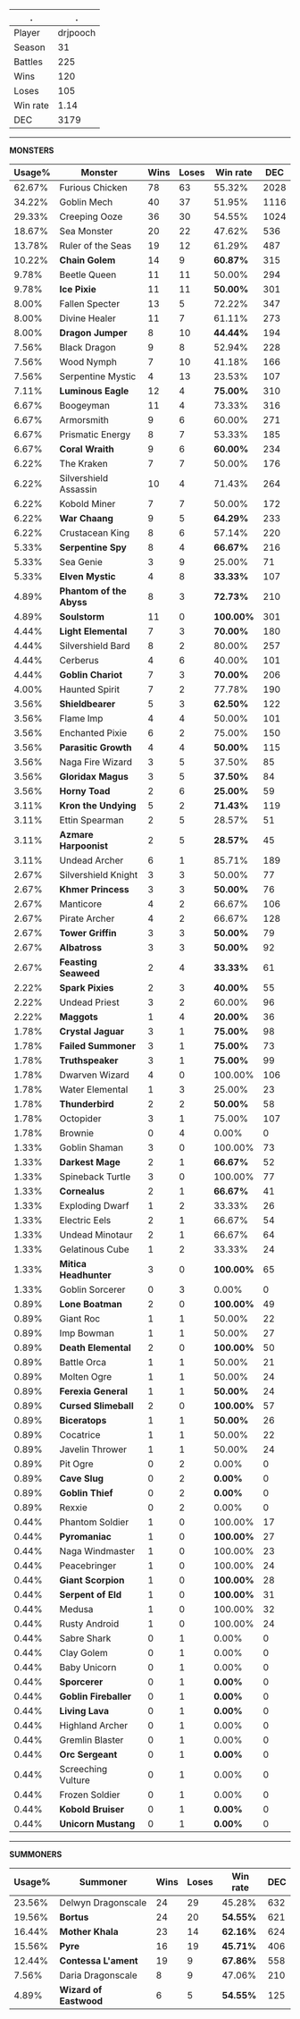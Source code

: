 .|.
|-|-
Player|drjpooch
Season|31
Battles|225
Wins|120
Loses|105
Win rate|1.14
DEC|3179

---
**MONSTERS**

Usage%|Monster|Wins|Loses|Win rate|DEC|
-|-|-|-|-|-|
62.67%|Furious Chicken|78|63|55.32%|2028|
34.22%|Goblin Mech|40|37|51.95%|1116|
29.33%|Creeping Ooze|36|30|54.55%|1024|
18.67%|Sea Monster|20|22|47.62%|536|
13.78%|Ruler of the Seas|19|12|61.29%|487|
10.22%|**Chain Golem**|14|9|**60.87%**|315|
9.78%|Beetle Queen|11|11|50.00%|294|
9.78%|**Ice Pixie**|11|11|**50.00%**|301|
8.00%|Fallen Specter|13|5|72.22%|347|
8.00%|Divine Healer|11|7|61.11%|273|
8.00%|**Dragon Jumper**|8|10|**44.44%**|194|
7.56%|Black Dragon|9|8|52.94%|228|
7.56%|Wood Nymph|7|10|41.18%|166|
7.56%|Serpentine Mystic|4|13|23.53%|107|
7.11%|**Luminous Eagle**|12|4|**75.00%**|310|
6.67%|Boogeyman|11|4|73.33%|316|
6.67%|Armorsmith|9|6|60.00%|271|
6.67%|Prismatic Energy|8|7|53.33%|185|
6.67%|**Coral Wraith**|9|6|**60.00%**|234|
6.22%|The Kraken|7|7|50.00%|176|
6.22%|Silvershield Assassin|10|4|71.43%|264|
6.22%|Kobold Miner|7|7|50.00%|172|
6.22%|**War Chaang**|9|5|**64.29%**|233|
6.22%|Crustacean King|8|6|57.14%|220|
5.33%|**Serpentine Spy**|8|4|**66.67%**|216|
5.33%|Sea Genie|3|9|25.00%|71|
5.33%|**Elven Mystic**|4|8|**33.33%**|107|
4.89%|**Phantom of the Abyss**|8|3|**72.73%**|210|
4.89%|**Soulstorm**|11|0|**100.00%**|301|
4.44%|**Light Elemental**|7|3|**70.00%**|180|
4.44%|Silvershield Bard|8|2|80.00%|257|
4.44%|Cerberus|4|6|40.00%|101|
4.44%|**Goblin Chariot**|7|3|**70.00%**|206|
4.00%|Haunted Spirit|7|2|77.78%|190|
3.56%|**Shieldbearer**|5|3|**62.50%**|122|
3.56%|Flame Imp|4|4|50.00%|101|
3.56%|Enchanted Pixie|6|2|75.00%|150|
3.56%|**Parasitic Growth**|4|4|**50.00%**|115|
3.56%|Naga Fire Wizard|3|5|37.50%|85|
3.56%|**Gloridax Magus**|3|5|**37.50%**|84|
3.56%|**Horny Toad**|2|6|**25.00%**|59|
3.11%|**Kron the Undying**|5|2|**71.43%**|119|
3.11%|Ettin Spearman|2|5|28.57%|51|
3.11%|**Azmare Harpoonist**|2|5|**28.57%**|45|
3.11%|Undead Archer|6|1|85.71%|189|
2.67%|Silvershield Knight|3|3|50.00%|77|
2.67%|**Khmer Princess**|3|3|**50.00%**|76|
2.67%|Manticore|4|2|66.67%|106|
2.67%|Pirate Archer|4|2|66.67%|128|
2.67%|**Tower Griffin**|3|3|**50.00%**|79|
2.67%|**Albatross**|3|3|**50.00%**|92|
2.67%|**Feasting Seaweed**|2|4|**33.33%**|61|
2.22%|**Spark Pixies**|2|3|**40.00%**|55|
2.22%|Undead Priest|3|2|60.00%|96|
2.22%|**Maggots**|1|4|**20.00%**|36|
1.78%|**Crystal Jaguar**|3|1|**75.00%**|98|
1.78%|**Failed Summoner**|3|1|**75.00%**|73|
1.78%|**Truthspeaker**|3|1|**75.00%**|99|
1.78%|Dwarven Wizard|4|0|100.00%|106|
1.78%|Water Elemental|1|3|25.00%|23|
1.78%|**Thunderbird**|2|2|**50.00%**|58|
1.78%|Octopider|3|1|75.00%|107|
1.78%|Brownie|0|4|0.00%|0|
1.33%|Goblin Shaman|3|0|100.00%|73|
1.33%|**Darkest Mage**|2|1|**66.67%**|52|
1.33%|Spineback Turtle|3|0|100.00%|77|
1.33%|**Cornealus**|2|1|**66.67%**|41|
1.33%|Exploding Dwarf|1|2|33.33%|26|
1.33%|Electric Eels|2|1|66.67%|54|
1.33%|Undead Minotaur|2|1|66.67%|64|
1.33%|Gelatinous Cube|1|2|33.33%|24|
1.33%|**Mitica Headhunter**|3|0|**100.00%**|65|
1.33%|Goblin Sorcerer|0|3|0.00%|0|
0.89%|**Lone Boatman**|2|0|**100.00%**|49|
0.89%|Giant Roc|1|1|50.00%|22|
0.89%|Imp Bowman|1|1|50.00%|27|
0.89%|**Death Elemental**|2|0|**100.00%**|50|
0.89%|Battle Orca|1|1|50.00%|21|
0.89%|Molten Ogre|1|1|50.00%|24|
0.89%|**Ferexia General**|1|1|**50.00%**|24|
0.89%|**Cursed Slimeball**|2|0|**100.00%**|57|
0.89%|**Biceratops**|1|1|**50.00%**|26|
0.89%|Cocatrice|1|1|50.00%|22|
0.89%|Javelin Thrower|1|1|50.00%|24|
0.89%|Pit Ogre|0|2|0.00%|0|
0.89%|**Cave Slug**|0|2|**0.00%**|0|
0.89%|**Goblin Thief**|0|2|**0.00%**|0|
0.89%|Rexxie|0|2|0.00%|0|
0.44%|Phantom Soldier|1|0|100.00%|17|
0.44%|**Pyromaniac**|1|0|**100.00%**|27|
0.44%|Naga Windmaster|1|0|100.00%|23|
0.44%|Peacebringer|1|0|100.00%|24|
0.44%|**Giant Scorpion**|1|0|**100.00%**|28|
0.44%|**Serpent of Eld**|1|0|**100.00%**|31|
0.44%|Medusa|1|0|100.00%|32|
0.44%|Rusty Android|1|0|100.00%|24|
0.44%|Sabre Shark|0|1|0.00%|0|
0.44%|Clay Golem|0|1|0.00%|0|
0.44%|Baby Unicorn|0|1|0.00%|0|
0.44%|**Sporcerer**|0|1|**0.00%**|0|
0.44%|**Goblin Fireballer**|0|1|**0.00%**|0|
0.44%|**Living Lava**|0|1|**0.00%**|0|
0.44%|Highland Archer|0|1|0.00%|0|
0.44%|Gremlin Blaster|0|1|0.00%|0|
0.44%|**Orc Sergeant**|0|1|**0.00%**|0|
0.44%|Screeching Vulture|0|1|0.00%|0|
0.44%|Frozen Soldier|0|1|0.00%|0|
0.44%|**Kobold Bruiser**|0|1|**0.00%**|0|
0.44%|**Unicorn Mustang**|0|1|**0.00%**|0|

---
**SUMMONERS**

Usage%|Summoner|Wins|Loses|Win rate|DEC|
-|-|-|-|-|-|
23.56%|Delwyn Dragonscale|24|29|45.28%|632|
19.56%|**Bortus**|24|20|**54.55%**|621|
16.44%|**Mother Khala**|23|14|**62.16%**|624|
15.56%|**Pyre**|16|19|**45.71%**|406|
12.44%|**Contessa L'ament**|19|9|**67.86%**|558|
7.56%|Daria Dragonscale|8|9|47.06%|210|
4.89%|**Wizard of Eastwood**|6|5|**54.55%**|125|
